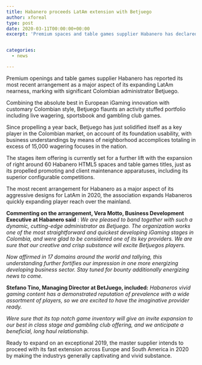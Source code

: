 ```yaml
---
title: Habanero proceeds LatAm extension with Betjuego
author: xforeal 
type: post
date: 2020-03-11T00:00:00+00:00
excerpt: 'Premium spaces and table games supplier Habanero has declared its most recent arrangement as a component of its expanding LatAm nearness, marking with significant Colombian administrator Betjuego '


categories:
  - news

---
```

Premium openings and table games supplier Habanero has reported its most recent arrangement as a major aspect of its expanding LatAm nearness, marking with significant Colombian administrator Betjuego. 

Combining the absolute best in European iGaming innovation with customary Colombian style, Betjuego flaunts an activity stuffed portfolio including live wagering, sportsbook and gambling club games. 

Since propelling a year back, Betjuego has just solidified itself as a key player in the Colombian market, on account of its foundation usability, with business understandings by means of neighborhood accomplices totaling in excess of 15,000 wagering focuses in the nation. 

The stages item offering is currently set for a further lift with the expansion of right around 60 Habanero HTML5 spaces and table games titles, just as its propelled promoting and client maintenance apparatuses, including its superior configurable competitions. 

The most recent arrangement for Habanero as a major aspect of its aggressive designs for LatAm in 2020, the association expands Habaneros quickly expanding player reach over the mainland. 

**Commenting on the arrangement, Vera Motto, Business Development Executive at Habanero said** : _We are pleased to band together with such a dynamic, cutting-edge administrator as Betjuego. The organization works one of the most straightforward and quickest developing iGaming stages in Colombia, and were glad to be considered one of its key providers. We are sure that our creative and crisp substance will excite Betjuegos players._ 

_Now affirmed in 17 domains around the world and tallying, this understanding further fortifies our impression in one more energizing developing business sector. Stay tuned for bounty additionally energizing news to come._ 

**Stefano Tino, Managing Director at BetJuego, included:** _Habaneros vivid gaming content has a demonstrated reputation of prevalence with a wide assortment of players, so we are excited to have the imaginative provider ready._ 

_Were sure that its top notch game inventory will give an invite expansion to our best in class stage and gambling club offering, and we anticipate a beneficial, long haul relationship._ 

Ready to expand on an exceptional 2019, the master supplier intends to proceed with its fast extension across Europe and South America in 2020 by making the industrys generally captivating and vivid substance.